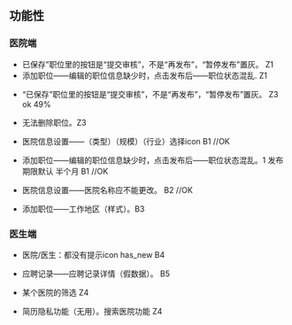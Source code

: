 ## 功能性

### 医院端
<!-- - 简历/职位/我的——“返回”都要跳转到主页。（“返回键“改成”home“） Z1 OK -->
- 已保存”职位里的按钮是“提交审核”，不是“再发布”，“暂停发布”置灰。 Z1
- 添加职位——编辑的职位信息缺少时，点击发布后——职位状态混乱.  Z1

<!-- - 的——我购买的服务——“可置顶的职位数”（上限数据错误）。 Z2 is_top OK -->
- “已保存”职位里的按钮是“提交审核”，不是“再发布”，“暂停发布”置灰。 Z3 ok 49%
- 无法删除职位。Z3

- 医院信息设置——（类型）（规模）（行业）选择icon B1 //OK
- 添加职位——编辑的职位信息缺少时，点击发布后——职位状态混乱。1 发布期限默认 半个月 B1 //OK
- 医院信息设置——医院名称应不能更改。 B2 //OK
- 添加职位——工作地区（样式）。B3


### 医生端
- 医院/医生：都没有提示icon has_new B4
- 应聘记录——应聘记录详情（假数据）。 B5

- 某个医院的筛选 Z4
- 简历隐私功能（无用）。搜索医院功能   Z4
